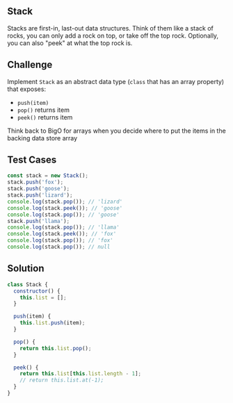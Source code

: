 ## Stack

Stacks are first-in, last-out data structures. Think of them like a stack of rocks, you can only add a rock on top, or take off the top rock. Optionally, you can also "peek" at what the top rock is.

## Challenge

Implement `Stack` as an abstract data type (`class` that has an array property) that exposes:

- `push(item)`
- `pop()` returns item
- `peek()` returns item

Think back to BigO for arrays when you decide where to put the items in the backing data store array

## Test Cases

```js
const stack = new Stack();
stack.push('fox');
stack.push('goose');
stack.push('lizard');
console.log(stack.pop()); // 'lizard'
console.log(stack.peek()); // 'goose'
console.log(stack.pop()); // 'goose'
stack.push('llama');
console.log(stack.pop()); // 'llama'
console.log(stack.peek()); // 'fox'
console.log(stack.pop()); // 'fox'
console.log(stack.pop()); // null
```

## Solution

```js
class Stack {
  constructor() {
    this.list = [];
  }

  push(item) {
    this.list.push(item);
  }

  pop() {
    return this.list.pop();
  }

  peek() {
    return this.list[this.list.length - 1];
    // return this.list.at(-1);
  }
}
```
